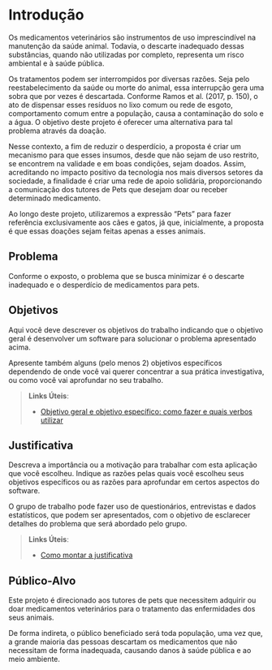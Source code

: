 # Introdução

Os medicamentos veterinários são instrumentos de uso imprescindível na manutenção da saúde animal. Todavia, o descarte inadequado dessas substâncias, quando não utilizadas por completo, representa um risco ambiental e à saúde pública. 

Os tratamentos podem ser interrompidos por diversas razões. Seja pelo reestabelecimento da saúde ou morte do animal, essa interrupção gera uma sobra que por vezes é descartada. Conforme Ramos et al. (2017, p. 150), o ato de dispensar esses resíduos no lixo comum ou rede de esgoto, comportamento comum entre a população, causa a contaminação do solo e a água. O objetivo deste projeto é oferecer uma alternativa para tal problema através da doação.  

Nesse contexto, a fim de reduzir o desperdício, a proposta é criar um mecanismo para que esses insumos, desde que não sejam de uso restrito, se encontrem na validade e em boas condições, sejam doados. Assim, acreditando no impacto positivo da tecnologia nos mais diversos setores da sociedade, a finalidade é criar uma rede de apoio solidária, proporcionando a comunicação dos tutores de Pets que desejam doar ou receber determinado medicamento. 

Ao longo deste projeto, utilizaremos a expressão “Pets” para fazer referência exclusivamente aos cães e gatos, já que, inicialmente, a proposta é que essas doações sejam feitas apenas a esses animais. 

## Problema

Conforme o exposto, o problema que se busca minimizar é o descarte inadequado e o desperdício de medicamentos para pets.
## Objetivos

Aqui você deve descrever os objetivos do trabalho indicando que o objetivo geral é desenvolver um software para solucionar o problema apresentado acima. 

Apresente também alguns (pelo menos 2) objetivos específicos dependendo de onde você vai querer concentrar a sua prática investigativa, ou como você vai aprofundar no seu trabalho.
 
> **Links Úteis**:
> - [Objetivo geral e objetivo específico: como fazer e quais verbos utilizar](https://blog.mettzer.com/diferenca-entre-objetivo-geral-e-objetivo-especifico/)

## Justificativa

Descreva a importância ou a motivação para trabalhar com esta aplicação que você escolheu. Indique as razões pelas quais você escolheu seus objetivos específicos ou as razões para aprofundar em certos aspectos do software.

O grupo de trabalho pode fazer uso de questionários, entrevistas e dados estatísticos, que podem ser apresentados, com o objetivo de esclarecer detalhes do problema que será abordado pelo grupo.

> **Links Úteis**:
> - [Como montar a justificativa](https://guiadamonografia.com.br/como-montar-justificativa-do-tcc/)

## Público-Alvo

Este projeto é direcionado aos tutores de pets que necessitem adquirir ou doar medicamentos veterinários para o tratamento das enfermidades dos seus animais.  

De forma indireta, o público beneficiado será toda população, uma vez que, a grande maioria das pessoas descartam os medicamentos que não necessitam de forma inadequada, causando danos à saúde pública e ao meio ambiente.  